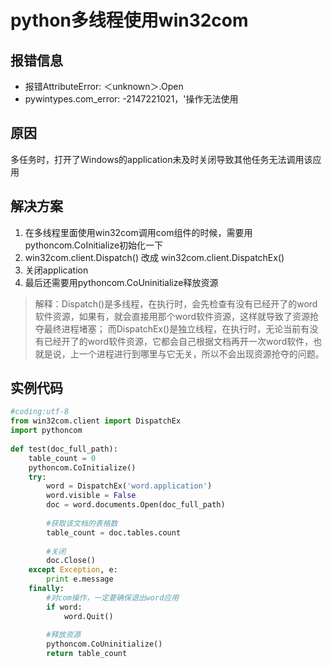 # python多线程使用win32com

## 报错信息

-  报错AttributeError: ＜unknown＞.Open
- pywintypes.com_error: -2147221021，'操作无法使用

## 原因

多任务时，打开了Windows的application未及时关闭导致其他任务无法调用该应用

## 解决方案

1. 在多线程里面使用win32com调用com组件的时候，需要用pythoncom.CoInitialize初始化一下
2. win32com.client.Dispatch() 改成 win32com.client.DispatchEx()
3. 关闭application
4. 最后还需要用pythoncom.CoUninitialize释放资源

> 解释：Dispatch()是多线程，在执行时，会先检查有没有已经开了的word软件资源，如果有，就会直接用那个word软件资源，这样就导致了资源抢夺最终进程堵塞； 而DispatchEx()是独立线程，在执行时，无论当前有没有已经开了的word软件资源，它都会自己根据文档再开一次word软件，也就是说，上一个进程进行到哪里与它无关，所以不会出现资源抢夺的问题。

## 实例代码

```python
#coding:utf-8
from win32com.client import DispatchEx
import pythoncom
 
def test(doc_full_path):
    table_count = 0
    pythoncom.CoInitialize()
    try:
        word = DispatchEx('word.application')
        word.visible = False
        doc = word.documents.Open(doc_full_path)
 
        #获取该文档的表格数
        table_count = doc.tables.count
    
        #关闭
        doc.Close()
    except Exception, e:
        print e.message
    finally:
        #对com操作，一定要确保退出word应用
        if word:
            word.Quit()
        
        #释放资源
        pythoncom.CoUninitialize()
        return table_count
```


